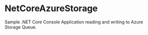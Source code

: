 # NetCoreAzureStorage
Sample .NET Core Console Application reading and writing to Azure Storage Queue.

